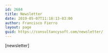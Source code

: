 ```yaml
---
id: 2684
title: Newsletter
date: 2019-05-07T11:18:13-03:00
author: Francisco Fierro
layout: page
guid: https://consultancysoft.com/newsletter/
---
```

[newsletter]